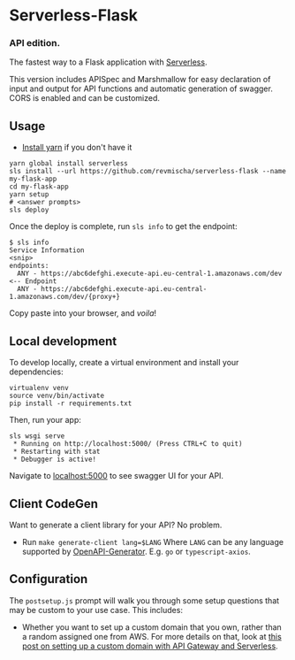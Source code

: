 # Serverless-Flask
### API edition.

The fastest way to a Flask application with [Serverless](https://github.com/serverless/serverless).

This version includes APISpec and Marshmallow for easy declaration of input and output for API functions
and automatic generation of swagger. CORS is enabled and can be customized.

## Usage
* [Install yarn](https://yarnpkg.com/lang/en/docs/install/#mac-stable) if you don't have it
```
yarn global install serverless
sls install --url https://github.com/revmischa/serverless-flask --name my-flask-app
cd my-flask-app
yarn setup
# <answer prompts>
sls deploy
```

Once the deploy is complete, run `sls info` to get the endpoint:

```
$ sls info
Service Information
<snip>
endpoints:
  ANY - https://abc6defghi.execute-api.eu-central-1.amazonaws.com/dev <-- Endpoint
  ANY - https://abc6defghi.execute-api.eu-central-1.amazonaws.com/dev/{proxy+}
```

Copy paste into your browser, and _voila_!

## Local development

To develop locally, create a virtual environment and install your dependencies:

```
virtualenv venv
source venv/bin/activate
pip install -r requirements.txt
```

Then, run your app:

```
sls wsgi serve
 * Running on http://localhost:5000/ (Press CTRL+C to quit)
 * Restarting with stat
 * Debugger is active!
```

Navigate to [localhost:5000](http://localhost:5000) to see swagger UI for your API.


## Client CodeGen

Want to generate a client library for your API? No problem.

* Run `make generate-client lang=$LANG`
Where `LANG` can be any language supported by [OpenAPI-Generator](https://github.com/openapitools/openapi-generator#overview).
E.g. `go` or `typescript-axios`.


## Configuration

The `postsetup.js` prompt will walk you through some setup questions that may be
custom to your use case. This includes:
- Whether you want to set up a custom domain that you own, rather than a random assigned one from AWS. For more details on that, look at [this post on setting up a custom domain with API Gateway and Serverless](https://serverless.com/blog/serverless-api-gateway-domain/).
